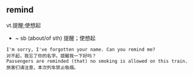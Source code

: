 ## remind
vt.提醒;使想起
- ~ sb (about/of sth)
提醒；使想起
```
I'm sorry, I've forgotten your name. Can you remind me?
对不起，我忘了你的名字。提醒我一下好吗？
Passengers are reminded (that) no smoking is allowed on this train.
旅客们请注意，本次列车禁止吸烟。
```
